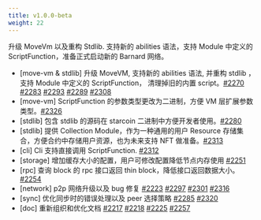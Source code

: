 ```yaml
---
title: v1.0.0-beta
weight: 22
---
```


升级 MoveVm 以及重构 Stdlib. 支持新的 abilities 语法，支持 Module 中定义的 ScriptFunction，准备正式启动新的 Barnard 网络。

<!--more-->

* [move-vm & stdlib] 升级 MoveVM, 支持新的 abilities 语法, 并重构 stdlib ，支持 Module 中定义的 ScriptFunction， 清理掉旧的内置 script。[#2270](https://github.com/starcoinorg/starcoin/pull/2270) [#2283](https://github.com/starcoinorg/starcoin/pull/2283) [#2293](https://github.com/starcoinorg/starcoin/pull/2293) [#2289](https://github.com/starcoinorg/starcoin/pull/2289) [#2308](https://github.com/starcoinorg/starcoin/pull/2308)
* [move-vm] ScriptFunction 的参数类型更改为二进制，方便 VM 层扩展参数类型。[#2326](https://github.com/starcoinorg/starcoin/pull/2326)
* [stdlib] 包含 stdlib 的源码在 starcoin 二进制中方便开发者使用。[#2280](https://github.com/starcoinorg/starcoin/pull/2280)
* [stdlib] 提供 Collection Module，作为一种通用的用户 Resource 存储集合，方便合约中存储用户资源，也为未来支持 NFT 做准备。[#2313](https://github.com/starcoinorg/starcoin/pull/2313)
* [cli] Cli 支持直接调用 ScriptFunction. [#2312](https://github.com/starcoinorg/starcoin/pull/2312)
* [storage] 增加缓存大小的配置，用户可修改配置降低节点内存使用 [#2251](https://github.com/starcoinorg/starcoin/pull/2251)
* [rpc] 查询 block 的 rpc 接口返回 thin block，降低接口返回数据大小。[#2254](https://github.com/starcoinorg/starcoin/pull/2254)
* [network] p2p 网络升级以及 bug 修复 [#2223](https://github.com/starcoinorg/starcoin/pull/2223) [#2297](https://github.com/starcoinorg/starcoin/pull/2297) [#2301](https://github.com/starcoinorg/starcoin/pull/2301) [#2316](https://github.com/starcoinorg/starcoin/pull/2316)
* [sync]  优化同步时的错误处理以及 peer 选择策略 [#2285](https://github.com/starcoinorg/starcoin/pull/2285) [#2320](https://github.com/starcoinorg/starcoin/pull/2320)
* [doc] 重新组织和优化文档 [#2217](https://github.com/starcoinorg/starcoin/pull/2217) [#2218](https://github.com/starcoinorg/starcoin/pull/2218) [#2225](https://github.com/starcoinorg/starcoin/pull/2225) [#2257](https://github.com/starcoinorg/starcoin/pull/2257)